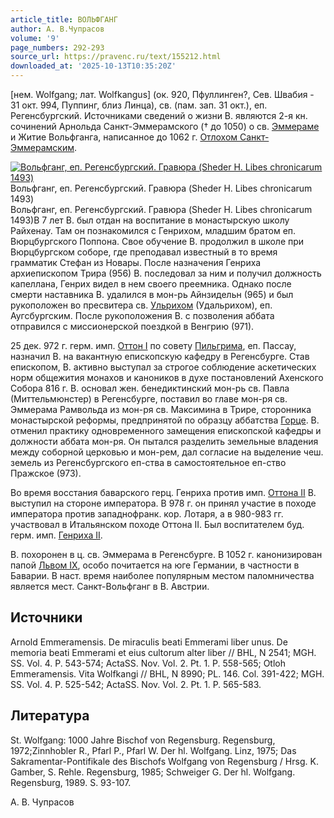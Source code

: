 ```yaml
---
article_title: ВОЛЬФГАНГ
author: А. В.Чупрасов
volume: '9'
page_numbers: 292-293
source_url: https://pravenc.ru/text/155212.html
downloaded_at: '2025-10-13T10:35:20Z'
---
```


[нем. Wolfgang; лат. Wolfkangus] (ок. 920, Пфуллинген?, Сев. Швабия - 31 окт. 994, Пуппинг, близ Линца), св. (пам. зап. 31 окт.), еп. Регенсбургский. Источниками сведений о жизни В. являются 2-я кн. сочинений Арнольда Санкт-Эммерамского († до 1050) о св. [Эммераме](https://pravenc.ru/text/Эммераме.html) и Житие Вольфганга, написанное до 1062 г. [Отлохом Санкт-Эммерамским](<https://pravenc.ru/text/Отлохом Санкт-Эммерамским.html>).

[![Вольфганг, еп. Регенсбургский. Гравюра (Sheder H. Libes chronicarum 1493)](https://pravenc.ru/data/382/463/1234/i200.jpg "Кликните для увеличения картинки")](https://pravenc.ru/data/382/463/1234/i400.jpg)Вольфганг, еп. Регенсбургский. Гравюра (Sheder H. Libes chronicarum 1493)  
Вольфганг, еп. Регенсбургский. Гравюра (Sheder H. Libes chronicarum 1493)В 7 лет В. был отдан на воспитание в монастырскую школу Райхенау. Там он познакомился с Генрихом, младшим братом еп. Вюрцбургского Поппона. Свое обучение В. продолжил в школе при Вюрцбургском соборе, где преподавал известный в то время грамматик Стефан из Новары. После назначения Генриха архиепископом Трира (956) В. последовал за ним и получил должность капеллана, Генрих видел в нем своего преемника. Однако после смерти наставника В. удалился в мон-рь Айнзидельн (965) и был рукоположен во пресвитера св. [Ульрихом](https://pravenc.ru/text/Ульрихом.html) (Удальрихом), еп. Аугсбургским. После рукоположения В. с позволения аббата отправился с миссионерской поездкой в Венгрию (971).

25 дек. 972 г. герм. имп. [Оттон I](<https://pravenc.ru/text/Оттон I.html>) по совету [Пильгрима](https://pravenc.ru/text/Пильгрима.html), еп. Пассау, назначил В. на вакантную епископскую кафедру в Регенсбурге. Став епископом, В. активно выступал за строгое соблюдение аскетических норм общежития монахов и каноников в духе постановлений Ахенского Собора 816 г. В. основал жен. бенедиктинский мон-рь св. Павла (Миттельмюнстер) в Регенсбурге, поставил во главе мон-ря св. Эммерама Рамвольда из мон-ря св. Максимина в Трире, сторонника монастырской реформы, предпринятой по образцу аббатства [Горце](https://pravenc.ru/text/Горце.html). В. отменил практику одновременного замещения епископской кафедры и должности аббата мон-ря. Он пытался разделить земельные владения между соборной церковью и мон-рем, дал согласие на выделение чеш. земель из Регенсбургского еп-ства в самостоятельное еп-ство Пражское (973).

Во время восстания баварского герц. Генриха против имп. [Оттона II](<https://pravenc.ru/text/Оттон II.html>) В. выступил на стороне императора. В 978 г. он принял участие в походе императора против западнофранк. кор. Лотаря, а в 980-983 гг. участвовал в Итальянском походе Оттона II. Был воспитателем буд. герм. имп. [Генриха II](<https://pravenc.ru/text/Генриха II.html>).

В. похоронен в ц. св. Эммерама в Регенсбурге. В 1052 г. канонизирован папой [Львом IX](<https://pravenc.ru/text/Лев IX.html>), особо почитается на юге Германии, в частности в Баварии. В наст. время наиболее популярным местом паломничества является мест. Санкт-Вольфганг в В. Австрии.

## Источники

Arnold Emmeramensis. De miraculis beati Emmerami liber unus. De memoria beati Emmerami et eius cultorum alter liber // BHL, N 2541; MGH. SS. Vol. 4. P. 543-574; ActaSS. Nov. Vol. 2. Pt. 1. P. 558-565; Otloh Emmeramensis. Vita Wolfkangi // BHL, N 8990; PL. 146. Col. 391-422; MGH. SS. Vol. 4. P. 525-542; ActaSS. Nov. Vol. 2. Pt. 1. P. 565-583.

## Литература

St. Wolfgang: 1000 Jahre Bischof von Regensburg. Regensburg, 1972;Zinnhobler R., Pfarl P., Pfarl W. Der hl. Wolfgang. Linz, 1975; Das Sakramentar-Pontifikale des Bischofs Wolfgang von Regensburg / Hrsg. K. Gamber, S. Rehle. Regensburg, 1985; Schweiger G. Der hl. Wolfgang. Regensburg, 1989. S. 93-107.

А. В.  Чупрасов
